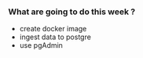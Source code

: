 ### What are going to do this week ? 

- create docker image 
- ingest data to postgre 
- use pgAdmin